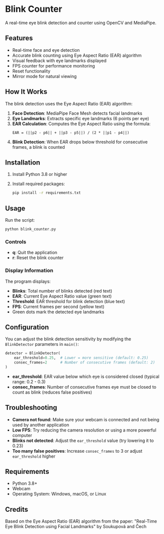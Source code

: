 # Blink Counter

A real-time eye blink detection and counter using OpenCV and MediaPipe.

## Features

- Real-time face and eye detection
- Accurate blink counting using Eye Aspect Ratio (EAR) algorithm
- Visual feedback with eye landmarks displayed
- FPS counter for performance monitoring
- Reset functionality
- Mirror mode for natural viewing

## How It Works

The blink detection uses the Eye Aspect Ratio (EAR) algorithm:

1. **Face Detection**: MediaPipe Face Mesh detects facial landmarks
2. **Eye Landmarks**: Extracts specific eye landmarks (6 points per eye)
3. **EAR Calculation**: Computes the Eye Aspect Ratio using the formula:
   ```
   EAR = (||p2 - p6|| + ||p3 - p5||) / (2 * ||p1 - p4||)
   ```
4. **Blink Detection**: When EAR drops below threshold for consecutive frames, a blink is counted

## Installation

1. Install Python 3.8 or higher

2. Install required packages:
   ```bash
   pip install -r requirements.txt
   ```

## Usage

Run the script:
```bash
python blink_counter.py
```

### Controls

- **q**: Quit the application
- **r**: Reset the blink counter

### Display Information

The program displays:
- **Blinks**: Total number of blinks detected (red text)
- **EAR**: Current Eye Aspect Ratio value (green text)
- **Threshold**: EAR threshold for blink detection (blue text)
- **FPS**: Current frames per second (yellow text)
- Green dots mark the detected eye landmarks

## Configuration

You can adjust the blink detection sensitivity by modifying the `BlinkDetector` parameters in `main()`:

```python
detector = BlinkDetector(
    ear_threshold=0.25,  # Lower = more sensitive (default: 0.25)
    consec_frames=2      # Number of consecutive frames (default: 2)
)
```

- **ear_threshold**: EAR value below which eye is considered closed (typical range: 0.2 - 0.3)
- **consec_frames**: Number of consecutive frames eye must be closed to count as blink (reduces false positives)

## Troubleshooting

- **Camera not found**: Make sure your webcam is connected and not being used by another application
- **Low FPS**: Try reducing the camera resolution or using a more powerful computer
- **Blinks not detected**: Adjust the `ear_threshold` value (try lowering it to 0.23)
- **Too many false positives**: Increase `consec_frames` to 3 or adjust `ear_threshold` higher

## Requirements

- Python 3.8+
- Webcam
- Operating System: Windows, macOS, or Linux

## Credits

Based on the Eye Aspect Ratio (EAR) algorithm from the paper:
"Real-Time Eye Blink Detection using Facial Landmarks" by Soukupová and Čech
